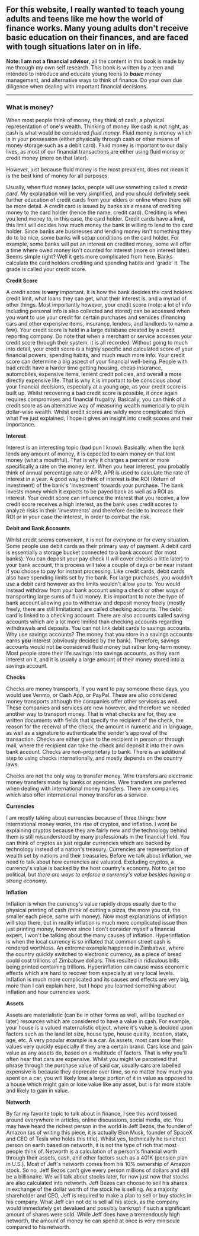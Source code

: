 

## For this website, I really wanted to teach young adults and teens like me how the world of finance works. Many young adults don't receive basic education on their finances, and are faced with tough situations later on in life.

**Note: I am not a financial advisor**, all the content in this book is made by me through my own self research. This book is written by a teen and intended to introduce and educate young teens to ***basic*** money management, and alternative ways to think of finance. Do your own due diligence when dealing with important financial decisions.

---

### What is money?

When most people think of money, they think of cash; a physical representation of one's wealth. Thinking of money like cash is not right, as cash is what would be considered *fluid money*. Fluid money is money which is in your possession (either physically through cash or other means of money storage such as a debit card). Fluid money is important to our daily lives, as most of our financial transactions are either using fluid money or credit money (more on that later). 

However, just because fluid money is the most prevalent, does not mean it is the best kind of money for all purposes.

Usually, when fluid money lacks, people will use something called a *credit card*. My explanation will be very simplified, and you should definitely seek further education of credit cards from your elders or online where there will be more detail. A credit card is issued by banks as a means of crediting money to the card holder (hence the name, credit card). Crediting is when you lend money to, in this case, the card holder. Credit cards have a limit, this limit will decides how much money the bank is willing to lend to the card holder. Since banks are businesses and lending money isn't something they do to be nice, some banks will setup conditions on the card holder. For example, some banks will put an interest on credited money, some will offer a time where owed money isn't counted for interest (more on interest later). Seems simple right? Well it gets more complicated from here. Banks calculate the card holders crediting and spending habits and 'grade' it. The grade is called your credit score.

**Credit Score**

A credit score is **very** important. It is how the bank decides the card holders credit limit, what loans they can get, what their interest is, and a myriad of other things. Most importantly however, your credit score (note: a lot of info including personal info is also collected and stored) can be accessed when you want to use your credit for certain purchases and services (financing cars and other expensive items, insurance, lenders, and landlords to name a few). Your credit score is held in a large database created by a credit reporting company. Do note that when a merchant  or service accesses your credit score through their system, it is all recorded. Without going to much into detail, your credit score is a highly specific and calculated score of your financial powers, spending habits, and much much more info. Your credit score can determine a big aspect of your financial well-being. People with bad credit have a harder time getting housing, cheap insurance, automobiles, expensive items, lenient credit policies, and overall a more directly expensive life. That is why it is important to be conscious about your financial decisions, especially at a young age, as your credit score is built up. Whilst recovering a bad credit score is possible, it once again requires compromises and financial frugality. Basically, you can think of a credit score as an alternative way of measuring wealth numerically to plain dollar-wise wealth. Whilst credit scores are wildly more complicated then what I've just explained, I hope it gives an insight into credit scores and their importance. 

**Interest**

Interest is an interesting topic (bad pun I know). Basically, when the bank lends any amount of money, it is expected to earn money on that lent money (what a mouthful). That is why it charges a percent or more specifically a rate on the money lent. When you hear interest, you probably think of annual percentage rate or APR. APR is used to calculate the rate of interest in a year. A good way to think of interest is the ROI (Return of investment) of the bank's 'investment' towards your purchase. The bank invests money which it expects to be payed back as well as a ROI as interest. Your credit score can influence the interest that you receive, a low credit score receives a high interest, as the bank uses credit scores to analyze risks in their 'investments' and therefore decide to increase their ROI or in your case the interest, in order to combat the risk. 

**Debit and Bank Accounts**

Whilst credit seems convenient, it is not for everyone or for every situation. Some people use debit cards as their primary way of payment. A debit card is essentially a storage bucket connected to a bank account (for most banks). You can deposit your pay check (I will cover checks a little later) to your bank account, this process will take a couple of days or be near instant if you choose to pay for instant processing. Like credit cards, debit cards also have spending limits set by the bank. For large purchases, you wouldn't use a debit card however as the limits wouldn't allow you to. You would instead withdraw from your bank account using a check or other ways of transporting large sums of fluid money. It is important to note the type of bank account allowing you to withdraw and deposit money freely (mostly freely, there are still limitations) are called checking accounts.  The debit card is linked to a checking account. There are also accounts called saving accounts which are a lot more limited than checking accounts regarding withdrawals and deposits. You can not link debit cards to savings accounts. Why use savings accounts? The money that you store in a savings accounts earns **you** interest (obviously decided by the bank). Therefore, savings accounts would not be considered fluid money but rather long-term money. Most people store their life savings into savings accounts, as they earn interest on it, and it is usually a large amount of their money stored into a savings account. 

**Checks**

Checks are money transports, if you want to pay someone these days, you would use Venmo, or Cash App, or PayPal. These are also considered money transports although the companies offer other services as well. These companies and services are new however, and therefore we needed another way to transport money. That is what checks are for, they are written documents with fields that specify the recipient of the check, the reason for the receival of the check, the amount in numeric and in language, as well as a signature to authenticate the sender's approval of the transaction. Checks are either given to the recipient in person or through mail, where the recipient can take the check and deposit it into their own bank account. Checks are non-proprietary to bank. There is an additional step to using checks internationally, and mostly depends on the country laws. 

Checks are not the only way to transfer money. Wire transfers are electronic money transfers made by banks or agencies. Wire transfers are preferred when dealing with international money transfers. There are companies which also offer international money transfer as a service.

**Currencies**

I am mostly taking about currencies because of three things: how international money works, the rise of cryptos, and inflation. I wont be explaining cryptos because they are fairly new and the technology behind them is still misunderstood by many professionals in the financial field. You can think of cryptos as just regular currencies which are backed by technology instead of a nation's treasury. Currencies are representation of wealth set by nations and their treasuries. Before we talk about inflation, we need to talk about how currencies are valuated. Excluding cryptos, a currency's value is backed by the host country's economy. Not to get too political, but *there are ways to enforce a currency's value besides having a strong economy*.

**Inflation**

Inflation is when the currency's value rapidly drops usually due to the physical printing of cash (think of cutting a pizza, the more you cut, the smaller each piece, same with money). Now most explanations of inflation will stop there, but in reality inflation is much more complicated issue then just printing money, however since I don't consider myself a financial expert, I won't be talking about the many causes of inflation. Hyperinflation is when the local currency is so inflated that common street cash is rendered worthless. An extreme example happened in Zimbabwe, where the country quickly switched to electronic currency, as a piece of bread could cost trillions of Zimbabwe dollars. This resulted in ridiculous bills being printed containing trillions. Hyperinflation can cause mass economic effects which are hard to recover from especially at very local levels. Inflation is much more complicated and its causes and effects are very big, more than I can explain here, but I hope you learned something about inflation and how currencies work.

**Assets**

Assets are materialistic (can be in other forms as well, will be touched on later) resources which are considered to have a value in cash. For example, your house is a valued maternalistic object, where it's value is decided upon factors such as the land lot size, house type, house quality, location, state, age, etc. A very popular example is a car. As assets, most cars lose their values very quickly especially if they are a certain brand. Cars lose and gain value as any assets do, based on a multitude of factors. That is why you'll often hear that cars are expensive. Whilst you might've perceived that phrase through the purchase value of said car, usually cars are labelled expensive is because they deprecate over time, so no matter how much you spent on a car, you will likely lose a large portion of it in value as opposed to a house which might gain or lose value like any asset, but is far more stable and likely to gain in value. 

**Networth**

By far my favorite topic to talk about in finance, I see this word tossed around everywhere in articles, online discussions, social media, etc. You may have heard the richest person in the world is Jeff Bezos, the founder of Amazon (as of writing this piece, it is actually Elon Musk, founder of SpaceX and CEO of Tesla who holds this title). Whilst yes, technically he is richest person on earth based on networth, it is not the type of rich that most people think of. Networth is a calculation of a person's financial worth through their assets, cash, and other factors such as a 401K (pension plan in U.S.). Most of Jeff's networth comes from his 10% ownership of Amazon stock. So no, Jeff Bezos can't give every person millions of dollars and still be a billionaire. We will talk about stocks later, for now just now that stocks are also calculated into networth. Jeff Bezos can choose to sell his shares in exchange of the dollar worth of the stock he is selling. As a majority shareholder and CEO, Jeff is required to make a plan to sell or buy stocks in his company. What Jeff can not do is sell all his stock, as the company would immediately get devalued and possibly bankrupt if such a significant amount of shares were sold. While Jeff does have a tremendously high networth, the amount of money he can spend at once is very miniscule compared to his networth.